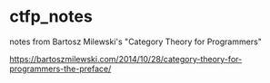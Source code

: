 # ctfp_notes

notes from Bartosz Milewski's "Category Theory for Programmers"

https://bartoszmilewski.com/2014/10/28/category-theory-for-programmers-the-preface/
